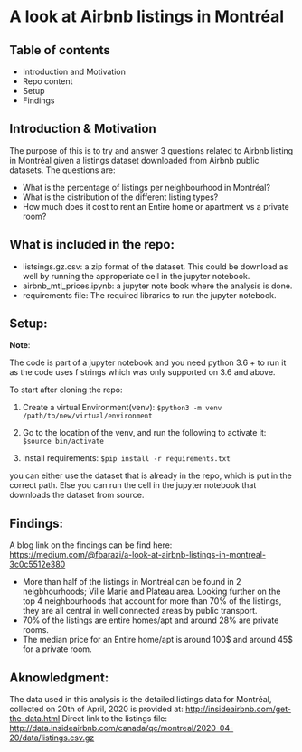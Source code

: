 # A look at Airbnb listings in Montréal

## Table of contents
* Introduction and Motivation
* Repo content
* Setup
* Findings

## Introduction & Motivation
The purpose of this is to try and answer 3 questions related to Airbnb listing in Montréal given a listings dataset downloaded from Airbnb public datasets.
The questions are:
* What is the percentage of listings per neighbourhood in Montréal?
* What is the distribution of the different listing types?
* How much does it cost to rent an Entire home or apartment vs a private room?

## What is included in the repo:

- listsings.gz.csv: a zip format of the dataset. This could be download as well by running the approperiate cell in the jupyter notebook.
- airbnb_mtl_prices.ipynb: a jupyter note book where the analysis is done.
- requirements file: The required libraries to run the jupyter notebook.

## Setup:

**Note**: 

The code is part of a jupyter notebook and you need python 3.6 + to run it as the code uses f strings which was only supported on 3.6 and above.

To start after cloning the repo:

1. Create a virtual Environment(venv):
`$python3 -m venv /path/to/new/virtual/environment`

2. Go to the location of the venv, and run the following to activate it:
`$source bin/activate`

3. Install requirements:
`$pip install -r requirements.txt`

you can either use the dataset that is already in the repo, which is put in the correct path. Else you can run the cell in the jupyter notebook that downloads the dataset from source.

## Findings:
A blog link on the findings can be find here:
https://medium.com/@fbarazi/a-look-at-airbnb-listings-in-montreal-3c0c5512e380

* More than half of the listings in Montréal can be found in 2 neigbhourhoods; Ville Marie and Plateau area.  Looking further on the top 4 neighbourhoods that account for more than 70% of the listings, they are all central in well connected areas by public transport.
* 70% of the listings are entire homes/apt and around 28% are private rooms.
* The median price for an Entire home/apt is around 100$ and around 45$ for a private room.

## Aknowledgment:
The data used in this analysis is the detailed listings data for  Montréal, collected on 20th of April, 2020 is provided at:
http://insideairbnb.com/get-the-data.html
Direct link to the listings file:
http://data.insideairbnb.com/canada/qc/montreal/2020-04-20/data/listings.csv.gz


